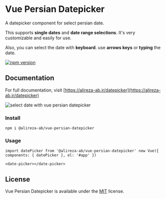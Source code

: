 # Vue Persian Datepicker

A datepicker component for select persian date.

This supports **single dates** and **date range selections**. It's very customizable and easily for use.

Also, you can select the date with **keyboard**. use **arrows keys** or **typing** the date.

[![npm version](https://www.npmjs.com/package/@alireza-ab/vue-persian-datepicker)](https://img.shields.io/npm/v/@alireza-ab/vue-persian-datepicker)

## Documentation

For full documentation, visit [https://alireza-ab.ir/datepicker](https://alireza-ab.ir/datepicker)

![select date with vue persian datepicker](https://alireza-ab.ir/images/GIFs/selectWithArrow.gif)

### Install

```shell
npm i @alireza-ab/vue-persian-datepicker
```

### Usage

```vue
import datePicker from '@alireza-ab/vue-persian-datepicker' new Vue({
components: { datePicker }, el: '#app' })
```

```
<date-picker></date-picker>
```

## License

Vue Persian Datepicker is available under the [MIT](https://opensource.org/licenses/MIT) license.
